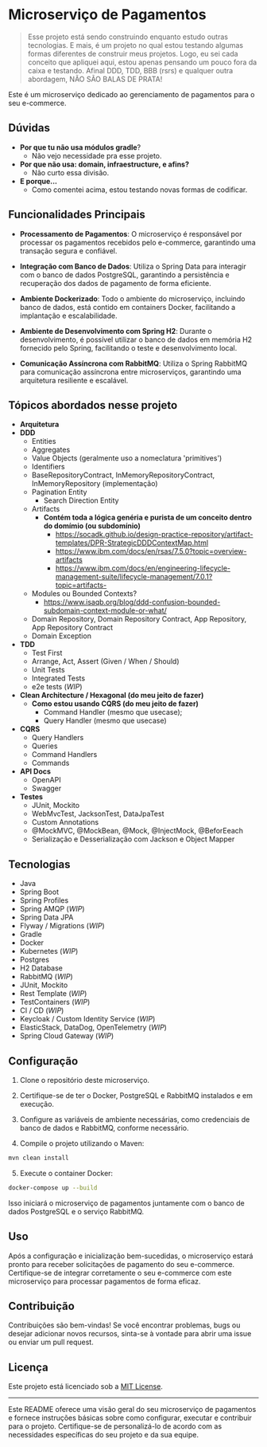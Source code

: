 # Microserviço de Pagamentos

> Esse projeto está sendo construindo enquanto estudo outras tecnologias. E mais, é um projeto no qual estou testando algumas formas diferentes de construir meus projetos.
> Logo, eu sei cada conceito que apliquei aqui, estou apenas pensando um pouco fora da caixa e testando.
> Afinal DDD, TDD, BBB (rsrs) e qualquer outra abordagem, NÃO SÃO BALAS DE PRATA!

Este é um microserviço dedicado ao gerenciamento de pagamentos para o seu e-commerce.

## Dúvidas
- **Por que tu não usa módulos gradle**?
  - Não vejo necessidade pra esse projeto.
- **Por que não usa: domain, infraestructure, e afins?**
  - Não curto essa divisão.
- **E porque...**
  - Como comentei acima, estou testando novas formas de codificar.

## Funcionalidades Principais

- **Processamento de Pagamentos**: O microserviço é responsável por processar os pagamentos recebidos pelo e-commerce, garantindo uma transação segura e confiável.

- **Integração com Banco de Dados**: Utiliza o Spring Data para interagir com o banco de dados PostgreSQL, garantindo a persistência e recuperação dos dados de pagamento de forma eficiente.

- **Ambiente Dockerizado**: Todo o ambiente do microserviço, incluindo banco de dados, está contido em containers Docker, facilitando a implantação e escalabilidade.

- **Ambiente de Desenvolvimento com Spring H2**: Durante o desenvolvimento, é possível utilizar o banco de dados em memória H2 fornecido pelo Spring, facilitando o teste e desenvolvimento local.

- **Comunicação Assíncrona com RabbitMQ**: Utiliza o Spring RabbitMQ para comunicação assíncrona entre microserviços, garantindo uma arquitetura resiliente e escalável.

## Tópicos abordados nesse projeto
- **Arquitetura**
- **DDD**
  - Entities
  - Aggregates
  - Value Objects (geralmente uso a nomeclatura 'primitives')
  - Identifiers
  - BaseRepositoryContract, InMemoryRepositoryContract, InMemoryRepository (implementação)
  - Pagination Entity
    - Search Direction Entity
  - Artifacts
    - **Contém toda a lógica genéria e purista de um conceito dentro do domímio (ou subdomínio)**
      - https://socadk.github.io/design-practice-repository/artifact-templates/DPR-StrategicDDDContextMap.html
      - https://www.ibm.com/docs/en/rsas/7.5.0?topic=overview-artifacts
      - https://www.ibm.com/docs/en/engineering-lifecycle-management-suite/lifecycle-management/7.0.1?topic=artifacts-
  - Modules ou Bounded Contexts?
    - https://www.isaqb.org/blog/ddd-confusion-bounded-subdomain-context-module-or-what/
  - Domain Repository, Domain Repository Contract, App Repository, App Repository Contract
  - Domain Exception
- **TDD**
  - Test First
  - Arrange, Act, Assert (Given / When / Should)
  - Unit Tests
  - Integrated Tests
  - e2e tests (_WIP_)
- **Clean Architecture / Hexagonal (do meu jeito de fazer)**
  - **Como estou usando CQRS (do meu jeito de fazer)**
    - Command Handler (mesmo que usecase);
    - Query Handler (mesmo que usecase)
- **CQRS**
  - Query Handlers
  - Queries
  - Command Handlers
  - Commands
- **API Docs**
  - OpenAPI
  - Swagger
- **Testes**
  - JUnit, Mockito
  - WebMvcTest, JacksonTest, DataJpaTest
  - Custom Annotations
  - @MockMVC, @MockBean, @Mock, @InjectMock, @BeforEeach
  - Serialização e Desserialização com Jackson e Object Mapper

## Tecnologias

- Java
- Spring Boot
- Spring Profiles
- Spring AMQP (_WIP_)
- Spring Data JPA
- Flyway / Migrations (_WIP_)
- Gradle
- Docker
- Kubernetes (_WIP_)
- Postgres
- H2 Database
- RabbitMQ (_WIP_)
- JUnit, Mockito
- Rest Template (_WIP_)
- TestContainers (_WIP_)
- CI / CD (_WIP_)
- Keycloak  / Custom Identity Service (_WIP_)
- ElasticStack, DataDog, OpenTelemetry (_WIP_)
- Spring Cloud Gateway (_WIP_)

## Configuração

1. Clone o repositório deste microserviço.

2. Certifique-se de ter o Docker, PostgreSQL e RabbitMQ instalados e em execução.

3. Configure as variáveis de ambiente necessárias, como credenciais de banco de dados e RabbitMQ, conforme necessário.

4. Compile o projeto utilizando o Maven:

```bash
mvn clean install
```

5. Execute o container Docker:

```bash
docker-compose up --build
```

Isso iniciará o microserviço de pagamentos juntamente com o banco de dados PostgreSQL e o serviço RabbitMQ.

## Uso

Após a configuração e inicialização bem-sucedidas, o microserviço estará pronto para receber solicitações de pagamento do seu e-commerce. Certifique-se de integrar corretamente o seu e-commerce com este microserviço para processar pagamentos de forma eficaz.

## Contribuição

Contribuições são bem-vindas! Se você encontrar problemas, bugs ou desejar adicionar novos recursos, sinta-se à vontade para abrir uma issue ou enviar um pull request.

## Licença

Este projeto está licenciado sob a [MIT License](LICENSE).

---

Este README oferece uma visão geral do seu microserviço de pagamentos e fornece instruções básicas sobre como configurar, executar e contribuir para o projeto. Certifique-se de personalizá-lo de acordo com as necessidades específicas do seu projeto e da sua equipe.
